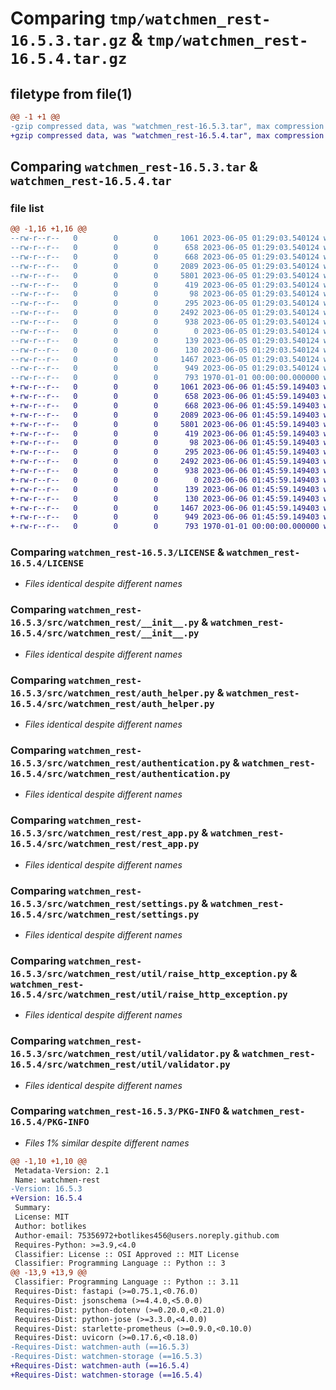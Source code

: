 # Comparing `tmp/watchmen_rest-16.5.3.tar.gz` & `tmp/watchmen_rest-16.5.4.tar.gz`

## filetype from file(1)

```diff
@@ -1 +1 @@
-gzip compressed data, was "watchmen_rest-16.5.3.tar", max compression
+gzip compressed data, was "watchmen_rest-16.5.4.tar", max compression
```

## Comparing `watchmen_rest-16.5.3.tar` & `watchmen_rest-16.5.4.tar`

### file list

```diff
@@ -1,16 +1,16 @@
--rw-r--r--   0        0        0     1061 2023-06-05 01:29:03.540124 watchmen_rest-16.5.3/LICENSE
--rw-r--r--   0        0        0      658 2023-06-05 01:29:03.540124 watchmen_rest-16.5.3/pyproject.toml
--rw-r--r--   0        0        0      668 2023-06-05 01:29:03.540124 watchmen_rest-16.5.3/src/watchmen_rest/__init__.py
--rw-r--r--   0        0        0     2089 2023-06-05 01:29:03.540124 watchmen_rest-16.5.3/src/watchmen_rest/auth_helper.py
--rw-r--r--   0        0        0     5801 2023-06-05 01:29:03.540124 watchmen_rest-16.5.3/src/watchmen_rest/authentication.py
--rw-r--r--   0        0        0      419 2023-06-05 01:29:03.540124 watchmen_rest-16.5.3/src/watchmen_rest/cors.py
--rw-r--r--   0        0        0       98 2023-06-05 01:29:03.540124 watchmen_rest-16.5.3/src/watchmen_rest/exceptions.py
--rw-r--r--   0        0        0      295 2023-06-05 01:29:03.540124 watchmen_rest-16.5.3/src/watchmen_rest/prometheus.py
--rw-r--r--   0        0        0     2492 2023-06-05 01:29:03.540124 watchmen_rest-16.5.3/src/watchmen_rest/rest_app.py
--rw-r--r--   0        0        0      938 2023-06-05 01:29:03.540124 watchmen_rest-16.5.3/src/watchmen_rest/settings.py
--rw-r--r--   0        0        0        0 2023-06-05 01:29:03.540124 watchmen_rest-16.5.3/src/watchmen_rest/system/__init__.py
--rw-r--r--   0        0        0      139 2023-06-05 01:29:03.540124 watchmen_rest-16.5.3/src/watchmen_rest/system/health_router.py
--rw-r--r--   0        0        0      130 2023-06-05 01:29:03.540124 watchmen_rest-16.5.3/src/watchmen_rest/util/__init__.py
--rw-r--r--   0        0        0     1467 2023-06-05 01:29:03.540124 watchmen_rest-16.5.3/src/watchmen_rest/util/raise_http_exception.py
--rw-r--r--   0        0        0      949 2023-06-05 01:29:03.540124 watchmen_rest-16.5.3/src/watchmen_rest/util/validator.py
--rw-r--r--   0        0        0      793 1970-01-01 00:00:00.000000 watchmen_rest-16.5.3/PKG-INFO
+-rw-r--r--   0        0        0     1061 2023-06-06 01:45:59.149403 watchmen_rest-16.5.4/LICENSE
+-rw-r--r--   0        0        0      658 2023-06-06 01:45:59.149403 watchmen_rest-16.5.4/pyproject.toml
+-rw-r--r--   0        0        0      668 2023-06-06 01:45:59.149403 watchmen_rest-16.5.4/src/watchmen_rest/__init__.py
+-rw-r--r--   0        0        0     2089 2023-06-06 01:45:59.149403 watchmen_rest-16.5.4/src/watchmen_rest/auth_helper.py
+-rw-r--r--   0        0        0     5801 2023-06-06 01:45:59.149403 watchmen_rest-16.5.4/src/watchmen_rest/authentication.py
+-rw-r--r--   0        0        0      419 2023-06-06 01:45:59.149403 watchmen_rest-16.5.4/src/watchmen_rest/cors.py
+-rw-r--r--   0        0        0       98 2023-06-06 01:45:59.149403 watchmen_rest-16.5.4/src/watchmen_rest/exceptions.py
+-rw-r--r--   0        0        0      295 2023-06-06 01:45:59.149403 watchmen_rest-16.5.4/src/watchmen_rest/prometheus.py
+-rw-r--r--   0        0        0     2492 2023-06-06 01:45:59.149403 watchmen_rest-16.5.4/src/watchmen_rest/rest_app.py
+-rw-r--r--   0        0        0      938 2023-06-06 01:45:59.149403 watchmen_rest-16.5.4/src/watchmen_rest/settings.py
+-rw-r--r--   0        0        0        0 2023-06-06 01:45:59.149403 watchmen_rest-16.5.4/src/watchmen_rest/system/__init__.py
+-rw-r--r--   0        0        0      139 2023-06-06 01:45:59.149403 watchmen_rest-16.5.4/src/watchmen_rest/system/health_router.py
+-rw-r--r--   0        0        0      130 2023-06-06 01:45:59.149403 watchmen_rest-16.5.4/src/watchmen_rest/util/__init__.py
+-rw-r--r--   0        0        0     1467 2023-06-06 01:45:59.149403 watchmen_rest-16.5.4/src/watchmen_rest/util/raise_http_exception.py
+-rw-r--r--   0        0        0      949 2023-06-06 01:45:59.149403 watchmen_rest-16.5.4/src/watchmen_rest/util/validator.py
+-rw-r--r--   0        0        0      793 1970-01-01 00:00:00.000000 watchmen_rest-16.5.4/PKG-INFO
```

### Comparing `watchmen_rest-16.5.3/LICENSE` & `watchmen_rest-16.5.4/LICENSE`

 * *Files identical despite different names*

### Comparing `watchmen_rest-16.5.3/src/watchmen_rest/__init__.py` & `watchmen_rest-16.5.4/src/watchmen_rest/__init__.py`

 * *Files identical despite different names*

### Comparing `watchmen_rest-16.5.3/src/watchmen_rest/auth_helper.py` & `watchmen_rest-16.5.4/src/watchmen_rest/auth_helper.py`

 * *Files identical despite different names*

### Comparing `watchmen_rest-16.5.3/src/watchmen_rest/authentication.py` & `watchmen_rest-16.5.4/src/watchmen_rest/authentication.py`

 * *Files identical despite different names*

### Comparing `watchmen_rest-16.5.3/src/watchmen_rest/rest_app.py` & `watchmen_rest-16.5.4/src/watchmen_rest/rest_app.py`

 * *Files identical despite different names*

### Comparing `watchmen_rest-16.5.3/src/watchmen_rest/settings.py` & `watchmen_rest-16.5.4/src/watchmen_rest/settings.py`

 * *Files identical despite different names*

### Comparing `watchmen_rest-16.5.3/src/watchmen_rest/util/raise_http_exception.py` & `watchmen_rest-16.5.4/src/watchmen_rest/util/raise_http_exception.py`

 * *Files identical despite different names*

### Comparing `watchmen_rest-16.5.3/src/watchmen_rest/util/validator.py` & `watchmen_rest-16.5.4/src/watchmen_rest/util/validator.py`

 * *Files identical despite different names*

### Comparing `watchmen_rest-16.5.3/PKG-INFO` & `watchmen_rest-16.5.4/PKG-INFO`

 * *Files 1% similar despite different names*

```diff
@@ -1,10 +1,10 @@
 Metadata-Version: 2.1
 Name: watchmen-rest
-Version: 16.5.3
+Version: 16.5.4
 Summary: 
 License: MIT
 Author: botlikes
 Author-email: 75356972+botlikes456@users.noreply.github.com
 Requires-Python: >=3.9,<4.0
 Classifier: License :: OSI Approved :: MIT License
 Classifier: Programming Language :: Python :: 3
@@ -13,9 +13,9 @@
 Classifier: Programming Language :: Python :: 3.11
 Requires-Dist: fastapi (>=0.75.1,<0.76.0)
 Requires-Dist: jsonschema (>=4.4.0,<5.0.0)
 Requires-Dist: python-dotenv (>=0.20.0,<0.21.0)
 Requires-Dist: python-jose (>=3.3.0,<4.0.0)
 Requires-Dist: starlette-prometheus (>=0.9.0,<0.10.0)
 Requires-Dist: uvicorn (>=0.17.6,<0.18.0)
-Requires-Dist: watchmen-auth (==16.5.3)
-Requires-Dist: watchmen-storage (==16.5.3)
+Requires-Dist: watchmen-auth (==16.5.4)
+Requires-Dist: watchmen-storage (==16.5.4)
```


